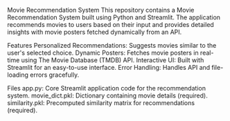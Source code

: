 Movie Recommendation System
This repository contains a Movie Recommendation System built using Python and Streamlit. 
The application recommends movies to users based on their input and provides detailed insights with movie posters fetched dynamically from an API.

Features
Personalized Recommendations: Suggests movies similar to the user's selected choice.
Dynamic Posters: Fetches movie posters in real-time using The Movie Database (TMDB) API.
Interactive UI: Built with Streamlit for an easy-to-use interface.
Error Handling: Handles API and file-loading errors gracefully.

Files
app.py: Core Streamlit application code for the recommendation system.
movie_dict.pkl: Dictionary containing movie details (required).
similarity.pkl: Precomputed similarity matrix for recommendations (required).
